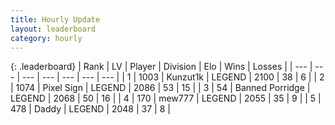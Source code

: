 ```yaml
---
title: Hourly Update
layout: leaderboard
category: hourly
---
```


{: .leaderboard}
| Rank | LV | Player | Division | Elo | Wins | Losses |
| --- | --- | --- | --- | --- | --- | --- |
| <span data-change="0">1</span> | 1003 | <span title="ID: 392407">Kunzut1k</span> | LEGEND | <span data-change="0">2100</span> | <span data-change="0">38</span> | <span data-change="0">6</span> |
| <span data-change="0">2</span> | 1074 | <span title="ID: 568882">Pixel Sign</span> | LEGEND | <span data-change="8">2086</span> | <span data-change="1">53</span> | <span data-change="0">15</span> |
| <span data-change="0">3</span> | 54 | <span title="ID: 659170">Banned Porridge</span> | LEGEND | <span data-change="8">2068</span> | <span data-change="1">50</span> | <span data-change="0">16</span> |
| <span data-change="1">4</span> | 170 | <span title="ID: 5578">mew777</span> | LEGEND | <span data-change="7">2055</span> | <span data-change="1">35</span> | <span data-change="0">9</span> |
| <span data-change="-1">5</span> | 478 | <span title="ID: 515615">Daddy</span> | LEGEND | <span data-change="0">2048</span> | <span data-change="0">37</span> | <span data-change="0">8</span> |